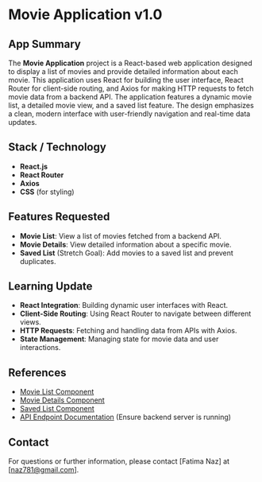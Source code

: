 # Movie Application v1.0

## App Summary

The **Movie Application** project is a React-based web application designed to display a list of movies and provide detailed information about each movie. This application uses React for building the user interface, React Router for client-side routing, and Axios for making HTTP requests to fetch movie data from a backend API. The application features a dynamic movie list, a detailed movie view, and a saved list feature. The design emphasizes a clean, modern interface with user-friendly navigation and real-time data updates.

## Stack / Technology

- **React.js**
- **React Router**
- **Axios**
- **CSS** (for styling)

## Features Requested

- **Movie List**: View a list of movies fetched from a backend API.
- **Movie Details**: View detailed information about a specific movie.
- **Saved List** (Stretch Goal): Add movies to a saved list and prevent duplicates.

## Learning Update

- **React Integration**: Building dynamic user interfaces with React.
- **Client-Side Routing**: Using React Router to navigate between different views.
- **HTTP Requests**: Fetching and handling data from APIs with Axios.
- **State Management**: Managing state for movie data and user interactions.

## References

- [Movie List Component](./src/Movies/MovieList.js)
- [Movie Details Component](./src/Movies/Movie.js)
- [Saved List Component](./src/Movies/SavedList.js)
- [API Endpoint Documentation](http://localhost:5001/api/movies) (Ensure backend server is running)

## Contact

For questions or further information, please contact [Fatima Naz] at [naz781@gmail.com].
